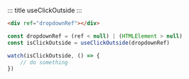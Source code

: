 ::: title useClickOutside
:::

```html
<div ref="dropdownRef"></div>
```

```javascript
const dropdownRef = (ref < null) | (HTMLElement > null)
const isClickOutside = useClickOutside(dropdownRef)

watch(isClickOutside, () => {
    // do something
})
```
